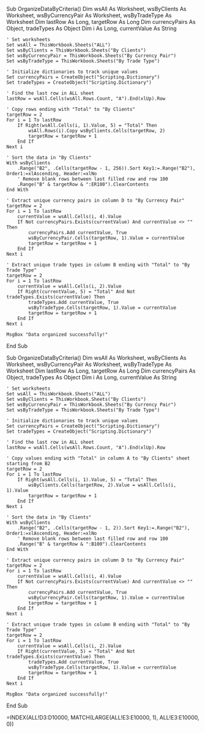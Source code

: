 Sub OrganizeDataByCriteria()
    Dim wsAll As Worksheet, wsByClients As Worksheet, wsByCurrencyPair As Worksheet, wsByTradeType As Worksheet
    Dim lastRow As Long, targetRow As Long
    Dim currencyPairs As Object, tradeTypes As Object
    Dim i As Long, currentValue As String

    ' Set worksheets
    Set wsAll = ThisWorkbook.Sheets("ALL")
    Set wsByClients = ThisWorkbook.Sheets("By Clients")
    Set wsByCurrencyPair = ThisWorkbook.Sheets("By Currency Pair")
    Set wsByTradeType = ThisWorkbook.Sheets("By Trade Type")

    ' Initialize dictionaries to track unique values
    Set currencyPairs = CreateObject("Scripting.Dictionary")
    Set tradeTypes = CreateObject("Scripting.Dictionary")

    ' Find the last row in ALL sheet
    lastRow = wsAll.Cells(wsAll.Rows.Count, "A").End(xlUp).Row

    ' Copy rows ending with "Total" to "By Clients"
    targetRow = 2
    For i = 1 To lastRow
        If Right(wsAll.Cells(i, 1).Value, 5) = "Total" Then
            wsAll.Rows(i).Copy wsByClients.Cells(targetRow, 2)
            targetRow = targetRow + 1
        End If
    Next i

    ' Sort the data in "By Clients"
    With wsByClients
        .Range("B2", .Cells(targetRow - 1, 256)).Sort Key1:=.Range("B2"), Order1:=xlAscending, Header:=xlNo
        ' Remove blank rows between last filled row and row 100
        .Range("B" & targetRow & ":ER100").ClearContents
    End With

    ' Extract unique currency pairs in column D to "By Currency Pair"
    targetRow = 2
    For i = 1 To lastRow
        currentValue = wsAll.Cells(i, 4).Value
        If Not currencyPairs.Exists(currentValue) And currentValue <> "" Then
            currencyPairs.Add currentValue, True
            wsByCurrencyPair.Cells(targetRow, 1).Value = currentValue
            targetRow = targetRow + 1
        End If
    Next i

    ' Extract unique trade types in column B ending with "Total" to "By Trade Type"
    targetRow = 2
    For i = 1 To lastRow
        currentValue = wsAll.Cells(i, 2).Value
        If Right(currentValue, 5) = "Total" And Not tradeTypes.Exists(currentValue) Then
            tradeTypes.Add currentValue, True
            wsByTradeType.Cells(targetRow, 1).Value = currentValue
            targetRow = targetRow + 1
        End If
    Next i

    MsgBox "Data organized successfully!"
End Sub






Sub OrganizeDataByCriteria()
    Dim wsAll As Worksheet, wsByClients As Worksheet, wsByCurrencyPair As Worksheet, wsByTradeType As Worksheet
    Dim lastRow As Long, targetRow As Long
    Dim currencyPairs As Object, tradeTypes As Object
    Dim i As Long, currentValue As String

    ' Set worksheets
    Set wsAll = ThisWorkbook.Sheets("ALL")
    Set wsByClients = ThisWorkbook.Sheets("By Clients")
    Set wsByCurrencyPair = ThisWorkbook.Sheets("By Currency Pair")
    Set wsByTradeType = ThisWorkbook.Sheets("By Trade Type")

    ' Initialize dictionaries to track unique values
    Set currencyPairs = CreateObject("Scripting.Dictionary")
    Set tradeTypes = CreateObject("Scripting.Dictionary")

    ' Find the last row in ALL sheet
    lastRow = wsAll.Cells(wsAll.Rows.Count, "A").End(xlUp).Row

    ' Copy values ending with "Total" in column A to "By Clients" sheet starting from B2
    targetRow = 2
    For i = 1 To lastRow
        If Right(wsAll.Cells(i, 1).Value, 5) = "Total" Then
            wsByClients.Cells(targetRow, 2).Value = wsAll.Cells(i, 1).Value
            targetRow = targetRow + 1
        End If
    Next i

    ' Sort the data in "By Clients"
    With wsByClients
        .Range("B2", .Cells(targetRow - 1, 2)).Sort Key1:=.Range("B2"), Order1:=xlAscending, Header:=xlNo
        ' Remove blank rows between last filled row and row 100
        .Range("B" & targetRow & ":B100").ClearContents
    End With

    ' Extract unique currency pairs in column D to "By Currency Pair"
    targetRow = 2
    For i = 1 To lastRow
        currentValue = wsAll.Cells(i, 4).Value
        If Not currencyPairs.Exists(currentValue) And currentValue <> "" Then
            currencyPairs.Add currentValue, True
            wsByCurrencyPair.Cells(targetRow, 1).Value = currentValue
            targetRow = targetRow + 1
        End If
    Next i

    ' Extract unique trade types in column B ending with "Total" to "By Trade Type"
    targetRow = 2
    For i = 1 To lastRow
        currentValue = wsAll.Cells(i, 2).Value
        If Right(currentValue, 5) = "Total" And Not tradeTypes.Exists(currentValue) Then
            tradeTypes.Add currentValue, True
            wsByTradeType.Cells(targetRow, 1).Value = currentValue
            targetRow = targetRow + 1
        End If
    Next i

    MsgBox "Data organized successfully!"
End Sub



=INDEX(ALL!D3:D10000, MATCH(LARGE(ALL!E3:E10000, 1), ALL!E3:E10000, 0))


